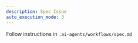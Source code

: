 ```yaml
---
description: Spec Issue
auto_execution_mode: 3
---
```


Follow instructions in `.ai-agents/workflows/spec.md`